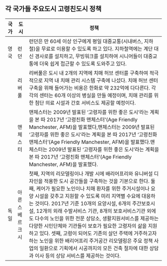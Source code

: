 ## 각 국가들 주요도시 고령친도시 정책

|국가|도시|정책|
|---|---|---|
|영국|런던|런던은 만 60세 이상 인구에게 평일 대중교통(시내버스, 지하철)을 무료로 이용할 수 있도록 하고 있다. 지하철역에는 계단 대신 경사로를 설치하고, 무빙워크를 설치하여 시니어들이 대중교통에 더욱 쉽게 접근할 수 있도록 도와주고 있다.|
|   |리버풀|리버풀은 도시 내 2개의 지역에 치매 허브 센터를 구축하여 적극적으로 지역 내 치매 관리 시스템 구축에 나섰다. 치매 허브 센터 구축을 위해 들어가는 비용은 한화로 약 232억에 다다른다. 각각의 센터는 60개 이상의 병실을 만들 예정이며, 치매 관리를 위한 첨단 의료 시설과 간호 서비스도 제공할 예정이다.|
|   |맨체스터|맨체스터는 2009년 발표된 ‘고령자를 위한 좋은 도시’라는 계획을 본 따 2017년 ‘고령친화 맨체스터’(Age Friendly Manchester, AFM)을 발표했다,맨체스터는 2009년 발표된 ‘고령자를 위한 좋은 도시’라는 계획을 본 따 2017년 ‘고령친화 맨체스터’(Age Friendly Manchester, AFM)을 발표했다.맨체스터는 2009년 발표된 ‘고령자를 위한 좋은 도시’라는 계획을 본 따 2017년 ‘고령친화 맨체스터’(Age Friendly Manchester, AFM)을 발표했다.|
|독일|아른스베르크시|첫째, 지역의 리모델링이나 개발 시에 배리어프리와 유니버설 디자인을 적용한 도시 공간들을 구축하는 것을 기본으로 한다. 둘째, 케어가 필요한 노인이나 치매 환자를 위한 주거시설이나 요양 시설을 갖추고 지원할 수 있도록 미리 지역별 수요에 대응하는 것이다. 2017년 기준 10개의 요양시설, 6개의 주간보호시설, 12개의 외래 수발서비스 기관, 8개의 보호서비스기관 외에도 다수의 노인을 위한 전문 상담소, 생활지원서비스를 제공하는 다양한 시민단체와 기관들이 보호가 필요한 고령자의 삶을 지원하고 있다. 셋째, 고령이 되어도 기존의 살던 주택에 거주하고자 하는 노인을 위한 배리어프리 주거공간 리모델링은 주요 정책 사업의 일환으로 기획에서 시공까지의 모든 건축 절차에 대한 상담과 이사 등의 상담 서비스를 제공하는 것이다.|

